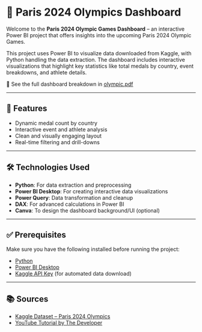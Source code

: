 # 🏅 Paris 2024 Olympics Dashboard

Welcome to the **Paris 2024 Olympic Games Dashboard** – an interactive Power BI project that offers insights into the upcoming Paris 2024 Olympic Games.

This project uses Power BI to visualize data downloaded from Kaggle, with Python handling the data extraction. The dashboard includes interactive visualizations that highlight key statistics like total medals by country, event breakdowns, and athlete details.

📁 See the full dashboard breakdown in [olympic.pdf](olympic.pdf)

---

## 🚀 Features

- Dynamic medal count by country
- Interactive event and athlete analysis
- Clean and visually engaging layout
- Real-time filtering and drill-downs

---

## 🛠️ Technologies Used

- **Python**: For data extraction and preprocessing  
- **Power BI Desktop**: For creating interactive data visualizations  
- **Power Query**: Data transformation and cleanup  
- **DAX**: For advanced calculations in Power BI  
- **Canva**: To design the dashboard background/UI (optional)

---

## ✅ Prerequisites

Make sure you have the following installed before running the project:

- [Python](https://www.python.org/)
- [Power BI Desktop](https://powerbi.microsoft.com/)
- [Kaggle API Key](https://www.kaggle.com/docs/api) (for automated data download)


---
## 📚 Sources

- [Kaggle Dataset – Paris 2024 Olympics](https://www.kaggle.com/datasets/piterfm/paris-2024-olympic-summer-games/data)  
- [YouTube Tutorial by The Developer](https://www.youtube.com/watch?v=rMYacj8PreA&t=6207s)


